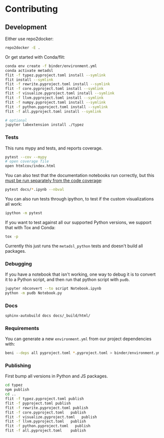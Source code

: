 # Contributing

## Development

Either use repo2docker:

```bash
repo2docker -E .
```

Or get started with Conda/flit:

```bash
conda env create -f binder/environment.yml
conda activate metadsl
flit -f typez.pyproject.toml install --symlink
flit install --symlink
flit -f rewrite.pyproject.toml install --symlink
flit -f core.pyproject.toml install --symlink
flit -f visualize.pyproject.toml install --symlink
flit -f llvm.pyproject.toml install --symlink
flit -f numpy.pyproject.toml install --symlink
flit -f python.pyproject.toml install --symlink
flit -f all.pyproject.toml install --symlink

# optional
jupyter labextension install ./typez
```

### Tests

This runs mypy and tests, and reports coverage.

```bash
pytest --cov --mypy
# open coverage file
open htmlcov/index.html
```

You can also test that the documentation notebooks run correctly, but this
[must be run separately from the code coverage](https://github.com/computationalmodelling/nbval/issues/116):

```bash
pytest docs/*.ipynb --nbval
```

You can also run tests through ipython, to test if the custom visualizations all work:

```bash
ipython -m pytest
```

If you want to test against all our supported Python versions, we support
that with Tox and Conda:

```bash
tox -p
```

Currently this just runs the `metadsl_python` tests and doesn't build all packages.

### Debugging

If you have a notebook that isn't working, one way to debug it is to convert it to a Python
script, and then run that python script with `pudb`.

```bash
jupyter nbconvert --to script Notebook.ipynb
python -m pudb Notebook.py
```

### Docs

```bash
sphinx-autobuild docs docs/_build/html/
```

### Requirements

You can generate a new `environment.yml` from our project dependencies with:

```bash
beni --deps all pyproject.toml *.pyproject.toml > binder/environment.yml
```

### Publishing

First bump all versions in Python and JS packages.

```bash
cd typez
npm publish
cd ..
flit -f typez.pyproject.toml publish
flit -f pyproject.toml publish
flit -f rewrite.pyproject.toml publish
flit -f core.pyproject.toml   publish
flit -f visualize.pyproject.toml   publish
flit -f llvm.pyproject.toml   publish
flit -f python.pyproject.toml   publish
flit -f all.pyproject.toml    publish
```
